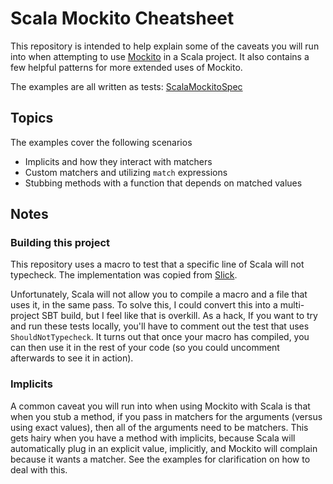 # Scala Mockito Cheatsheet

This repository is intended to help explain some of the caveats you will run into when
attempting to use [Mockito](https://github.com/mockito/mockito) in a Scala project. It
also contains a few helpful patterns for more extended uses of Mockito.

The examples are all written as tests:
[ScalaMockitoSpec](https://github.com/Originate/scala_mockito_cheatsheet/blob/master/src/test/scala/ScalaMockitoSpec.scala)

## Topics

The examples cover the following scenarios

* Implicits and how they interact with matchers
* Custom matchers and utilizing `match` expressions
* Stubbing methods with a function that depends on matched values

## Notes

### Building this project

This repository uses a macro to test that a specific line of Scala will not typecheck. The
implementation was copied from [Slick](https://github.com/slick/slick/blob/master/slick-testkit/src/main/scala/com/typesafe/slick/testkit/util/ShouldNotTypecheck.scala).

Unfortunately, Scala will not allow you to compile a macro and a file that uses it, in the same pass.
To solve this, I could convert this into a multi-project SBT build, but I feel like that
is overkill. As a hack, If you want to try and run these tests locally, you'll have to comment out
the test that uses `ShouldNotTypecheck`. It turns out that once your macro has compiled, you can then
use it in the rest of your code (so you could uncomment afterwards to see it in action).

### Implicits

A common caveat you will run into when using Mockito with Scala is that when you stub a method,
if you pass in matchers for the arguments (versus using exact values), then all of the arguments
need to be matchers. This gets hairy when you have a method with implicits, because Scala will
automatically plug in an explicit value, implicitly, and Mockito will complain because it wants a
matcher. See the examples for clarification on how to deal with this.

